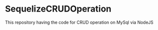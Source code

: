 SequelizeCRUDOperation
======================

This repository having the code for CRUD operation on MySql via NodeJS
